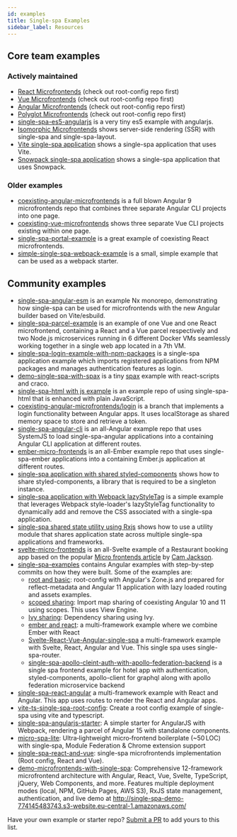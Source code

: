 ```yaml
---
id: examples
title: Single-spa Examples
sidebar_label: Resources
---
```


## Core team examples

### Actively maintained

- [React Microfrontends](https://github.com/react-microfrontends) (check out root-config repo first)
- [Vue Microfrontends](https://github.com/vue-microfrontends) (check out root-config repo first)
- [Angular Microfrontends](https://github.com/angular-microfrontends) (check out root-config repo first)
- [Polyglot Microfrontends](https://github.com/polyglot-microfrontends) (check out root-config repo first)
- [single-spa-es5-angularjs](https://github.com/joeldenning/single-spa-es5-angularjs) is a very tiny es5 example with angularjs.
- [Isomorphic Microfrontends](https://github.com/isomorphic-microfrontends) shows server-side rendering (SSR) with single-spa and single-spa-layout.
- [Vite single-spa application](https://github.com/joeldenning/vite-single-spa-example) shows a single-spa application that uses Vite.
- [Snowpack single-spa application](https://github.com/joeldenning/snowpack-single-spa-example) shows a single-spa application that uses Snowpack.

### Older examples

- [coexisting-angular-microfrontends](https://github.com/joeldenning/coexisting-angular-microfrontends) is a full blown Angular 9 microfrontends repo that combines three separate Angular CLI projects into one page.
- [coexisting-vue-microfrontends](https://github.com/joeldenning/coexisting-vue-microfrontends) shows three separate Vue CLI projects existing within one page.
- [single-spa-portal-example](https://gitlab.com/TheMcMurder/single-spa-portal-example) is a great example of coexisting React microfrontends.
- [simple-single-spa-webpack-example](https://github.com/joeldenning/simple-single-spa-webpack-example) is a small, simple example that can be used as a webpack starter.

## Community examples

- [single-spa-angular-esm](https://github.com/kfrederix/single-spa-angular-esm) is an example Nx monorepo, demonstrating how single-spa can be used for microfrontends with the new Angular builder based on Vite/esbuild.
- [single-spa-parcel-example](https://github.com/Guillembonet/single-spa-parcel-example) is an example of one Vue and one React microfrontend, containing a React and a Vue parcel respectively and two Node.js microservices running in 6 different Docker VMs seamlessly working together in a single web app located in a 7th VM.
- [single-spa-login-example-with-npm-packages](https://github.com/jualoppaz/single-spa-login-example-with-npm-packages) is a single-spa application example which imports registered applications from NPM packages and manages authentication features as login.
- [demo-single-spa-with-spax](https://github.com/crossjs/spax/tree/master/packages/demo-single-spa) is a tiny [spax](https://spax.js.org) example with react-scripts and craco.
- [single-spa-html with js example](https://github.com/filoxo/single-spa-html-with-js-example) is an example repo of using single-spa-html that is enhanced with plain JavaScript.
- [coexisting-angular-microfrontends/login](https://github.com/Vallerious/coexisting-angular-microfrontends/tree/feature/login) is a branch that implements a login functionality between Angular apps. It uses localStorage as shared memory space to store and retrieve a token.
- [single-spa-angular-cli](https://github.com/matt-gold/single-spa-angular-cli) is an all-Angular example repo that uses SystemJS to load single-spa-angular applications into a containing Angular CLI application at different routes.
- [ember-micro-frontends](https://github.com/ember-micro-frontends) is an all-Ember example repo that uses single-spa-ember applications into a containing Ember.js application at different routes.
- [single-spa application with shared styled-components](https://github.com/filoxo/single-spa-example-shared-styled-components) shows how to share styled-components, a library that is required to be a singleton instance.
- [single-spa application with Webpack lazyStyleTag](https://github.com/filoxo/single-spa-example-webpack-lazystyletag) is a simple example that leverages Webpack style-loader's lazyStyleTag functionality to dynamically add and remove the CSS associated with a single-spa application.
- [single-spa shared state utility using Rxjs](https://github.com/filoxo/single-spa-example-rxjs-shared-state) shows how to use a utility module that shares application state across multiple single-spa applications and frameworks.
- [svelte-micro-frontends](https://github.com/svelte-micro-frontends) is an all-Svelte example of a Restaurant booking app based on the popular [Micro frontends article](https://martinfowler.com/articles/micro-frontends.html) by [Cam Jackson](https://twitter.com/thecamjackson).
- [single-spa-examples](https://github.com/daniloesk/single-spa-examples/) contains Angular examples with step-by-step commits on how they were built. Some of the examples are:
  - [root and basic](https://github.com/daniloesk/single-spa-examples/tree/v20201211-registration): root-config with Angular's Zone.js and prepared for reflect-metadata and Angular 11 application with lazy loaded routing and assets examples.
  - [scoped sharing](https://github.com/daniloesk/single-spa-examples/tree/v20201215-scoped-importmap): Import map sharing of coexisting Angular 10 and 11 using scopes. This uses View Engine.
  - [Ivy sharing](https://github.com/daniloesk/single-spa-examples/tree/v20201217-importmap-ivy): Dependency sharing using Ivy.
  - [ember and react](https://github.com/ember-react-microfrontend): a multi-framework example where we combine Ember with React
  - [Svelte-React-Vue-Angular-single-spa](https://github.com/Svelte-React-Vue-Angular-SPA) a multi-framework example with Svelte, React, Angular and Vue. This single spa uses single-spa-router.
  - [single-spa-apollo-cleint-auth-with-apollo-federation-backend](https://github.com/hashaneranda/hotel-app) is a single spa frontend example for hotel app with authentication, styled-components, apollo-client for graphql along with apollo federation microservice backend
- [single-spa-react-angular](https://github.com/nitinreddy3/react-ng-spa-app) a multi-framework example with React and Angular. This app uses routes to render the React and Angular apps.
- [vite-ts-single-spa-root-config](https://github.com/long-woo/vite-ts-single-spa-root-config): Create a root config example of single-spa using vite and typescript.
- [single-spa-angularjs-starter](https://github.com/mbarbosasan/single-spa-angularjs-starter): A simple starter for AngularJS with Webpack, rendering a parcel of Angular 15 with standalone components.
- [micro-spa-lite](https://github.com/zhanghongen/micro-spa-lite): Ultra‑lightweight micro‑frontend boilerplate (~50 LOC) with single‑spa, Module Federation & Chrome extension support
- [single-spa-react-and-vue](https://github.com/vbothe91/Microfrontends-with-single-SPA): single-spa microfrontends implementation (Root config, React and Vue).
- [demo-microfrontends-with-single-spa](https://github.com/cesarchamal/demo-microfrontends): Comprehensive 12-framework microfrontend architecture with Angular, React, Vue, Svelte, TypeScript, jQuery, Web Components, and more. Features multiple deployment modes (local, NPM, GitHub Pages, AWS S3), RxJS state management, authentication, and live demo at http://single-spa-demo-774145483743.s3-website.eu-central-1.amazonaws.com/

Have your own example or starter repo? [Submit a PR](https://github.com/single-spa/single-spa.js.org/edit/master/website/versioned_docs/version-5.x/examples.md) to add yours to this list.
